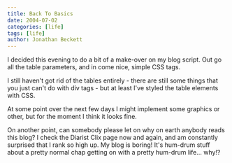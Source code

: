 ```yaml
---
title: Back To Basics
date: 2004-07-02
categories: [life]
tags: [life]
author: Jonathan Beckett
---
```


I decided this evening to do a bit of a make-over on my blog script. Out go all the table parameters, and in come nice, simple CSS tags.

I still haven't got rid of the tables entirely - there are still some things that you just can't do with div tags - but at least I've styled the table elements with CSS.

At some point over the next few days I might implement some graphics or other, but for the moment I think it looks fine.

On another point, can somebody please let on why on earth anybody reads this blog? I check the Diarist Clix page now and again, and am constantly surprised that I rank so high up. My blog is boring! It's hum-drum stuff about a pretty normal chap getting on with a pretty hum-drum life... why!?